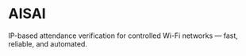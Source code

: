 # AISAI
IP-based attendance verification for controlled Wi-Fi networks — fast, reliable, and automated.
